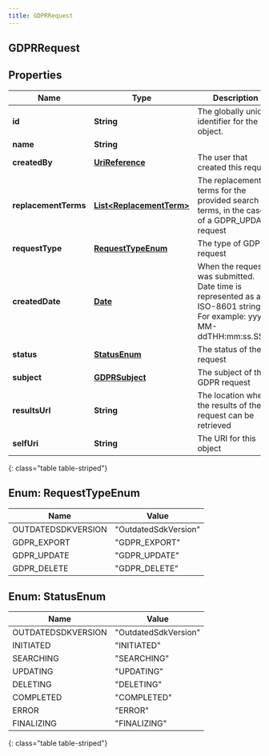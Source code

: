```yaml
---
title: GDPRRequest
---
```

## GDPRRequest


## Properties

| Name | Type | Description | Notes |
| ------------ | ------------- | ------------- | ------------- |
| **id** | **String** | The globally unique identifier for the object. |  [optional] |
| **name** | **String** |  |  [optional] |
| **createdBy** | [**UriReference**](UriReference.html) | The user that created this request |  |
| **replacementTerms** | [**List&lt;ReplacementTerm&gt;**](ReplacementTerm.html) | The replacement terms for the provided search terms, in the case of a GDPR_UPDATE request |  [optional] |
| **requestType** | [**RequestTypeEnum**](#RequestTypeEnum) | The type of GDPR request |  |
| **createdDate** | [**Date**](Date.html) | When the request was submitted. Date time is represented as an ISO-8601 string. For example: yyyy-MM-ddTHH:mm:ss.SSSZ |  |
| **status** | [**StatusEnum**](#StatusEnum) | The status of the request |  |
| **subject** | [**GDPRSubject**](GDPRSubject.html) | The subject of the GDPR request |  |
| **resultsUrl** | **String** | The location where the results of the request can be retrieved |  [optional] |
| **selfUri** | **String** | The URI for this object |  [optional] |
{: class="table table-striped"}


<a name="RequestTypeEnum"></a>

## Enum: RequestTypeEnum

| Name | Value |
| ---- | ----- |
| OUTDATEDSDKVERSION | &quot;OutdatedSdkVersion&quot; |
| GDPR_EXPORT | &quot;GDPR_EXPORT&quot; |
| GDPR_UPDATE | &quot;GDPR_UPDATE&quot; |
| GDPR_DELETE | &quot;GDPR_DELETE&quot; |


<a name="StatusEnum"></a>

## Enum: StatusEnum

| Name | Value |
| ---- | ----- |
| OUTDATEDSDKVERSION | &quot;OutdatedSdkVersion&quot; |
| INITIATED | &quot;INITIATED&quot; |
| SEARCHING | &quot;SEARCHING&quot; |
| UPDATING | &quot;UPDATING&quot; |
| DELETING | &quot;DELETING&quot; |
| COMPLETED | &quot;COMPLETED&quot; |
| ERROR | &quot;ERROR&quot; |
| FINALIZING | &quot;FINALIZING&quot; |
{: class="table table-striped"}


